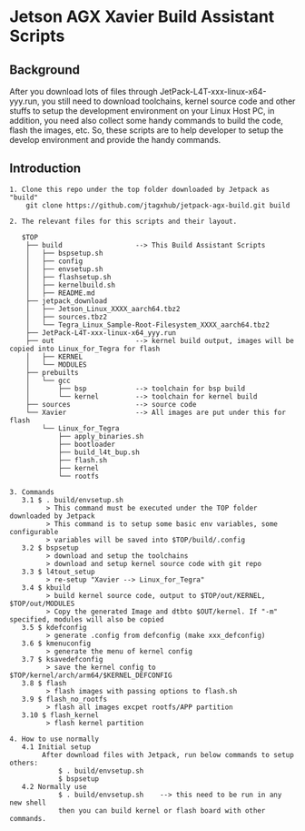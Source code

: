 Jetson AGX Xavier Build Assistant Scripts
===========================================

Background
----------
  After you download lots of files through JetPack-L4T-xxx-linux-x64-yyy.run, you
still need to download toolchains, kernel source code and other stuffs to setup
the development environment on your Linux Host PC, in addition, you need also
collect some handy commands to build the code, flash the images, etc.
  So, these scripts are to help developer to setup the develop environment and
provide the handy commands.


Introduction
------------
    1. Clone this repo under the top folder downloaded by Jetpack as "build"
        git clone https://github.com/jtagxhub/jetpack-agx-build.git build

    2. The relevant files for this scripts and their layout.

       $TOP
        ├── build                  --> This Build Assistant Scripts
        │   ├── bspsetup.sh
        │   ├── config
        │   ├── envsetup.sh
        │   ├── flashsetup.sh
        │   ├── kernelbuild.sh
        │   ├── README.md
        ├── jetpack_download
        │   ├── Jetson_Linux_XXXX_aarch64.tbz2
        │   ├── sources.tbz2
        │   └── Tegra_Linux_Sample-Root-Filesystem_XXXX_aarch64.tbz2
        ├── JetPack-L4T-xxx-linux-x64_yyy.run
        ├── out                    --> kernel build output, images will be copied into Linux_for_Tegra for flash
        │   ├── KERNEL
        │   └── MODULES
        ├── prebuilts
        │   └── gcc
        │       ├── bsp            --> toolchain for bsp build
        │       └── kernel         --> toolchain for kernel build
        ├── sources                --> source code
        └── Xavier                 --> All images are put under this for flash
            └── Linux_for_Tegra
                ├── apply_binaries.sh
                ├── bootloader
                ├── build_l4t_bup.sh
                ├── flash.sh
                ├── kernel
                └── rootfs

    3. Commands
       3.1 $ . build/envsetup.sh
             > This command must be executed under the TOP folder downloaded by Jetpack
             > This command is to setup some basic env variables, some configurable
             > variables will be saved into $TOP/build/.config
       3.2 $ bspsetup
             > download and setup the toolchains
             > download and setup kernel source code with git repo
       3.3 $ l4tout_setup
             > re-setup "Xavier --> Linux_for_Tegra"
       3.4 $ kbuild
             > build kernel source code, output to $TOP/out/KERNEL, $TOP/out/MODULES
             > Copy the generated Image and dtbto $OUT/kernel. If "-m" specified, modules will also be copied
       3.5 $ kdefconfig
             > generate .config from defconfig (make xxx_defconfig)
       3.6 $ kmenuconfig
             > generate the menu of kernel config
       3.7 $ ksavedefconfig
             > save the kernel config to $TOP/kernel/arch/arm64/$KERNEL_DEFCONFIG
       3.8 $ flash
             > flash images with passing options to flash.sh
       3.9 $ flash_no_rootfs
             > flash all images excpet rootfs/APP partition
       3.10 $ flash_kernel
             > flash kernel partition

    4. How to use normally
       4.1 Initial setup
            After download files with Jetpack, run below commands to setup others:
                $ . build/envsetup.sh
                $ bspsetup
       4.2 Normally use
                $ . build/envsetup.sh    --> this need to be run in any new shell
                then you can build kernel or flash board with other commands.
